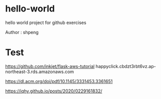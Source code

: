 # hello-world
hello world project for github exercises

Author : shpeng

# Test
https://github.com/inkjet/flask-aws-tutorial
happyclick.cbdzt3rbt6vz.ap-northeast-3.rds.amazonaws.com

https://dl.acm.org/doi/pdf/10.1145/3331453.3361651

https://iqhy.github.io/posts/2020/0229161832/